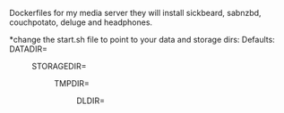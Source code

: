 Dockerfiles for my media server they will install sickbeard, sabnzbd, couchpotato, deluge and headphones.

*change the start.sh file to point to your data and storage dirs:
Defaults:
DATADIR=<dir where all the config files and db files will be kept>
STORAGEDIR=<dir where all processed downloads will be saved>
TMPDIR=<dir where incomplete downloads will be saved>
DLDIR=<dir where unprocessed downloads will be saved>
